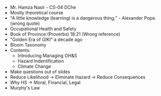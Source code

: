 - Mr. Hamza Nasir - CS-04 DChe
- Mostly theoretical course
- "A little knowledge (learning) is a dangerous thing;" - Alexander Pope. (wrong quote)
- Occupational Health and Safety
- Book of Province (Proverbs) 18:21 (Wrong reference)
- "Golden Era of GIKI" a decade ago
- Bloom Taxonomy
- Contents:
	- Introducing Managing OH&S
	- Hazard Indentification
	- Climate Change
- Make questions out of slides
- Reduce Likelihood -> Eliminate Hazard -> Reduce Consequences
- Why HS -> Moral, Financial, Legal
- Murphy's Law
